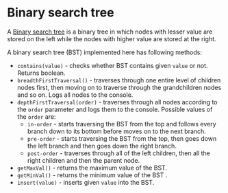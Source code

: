 # Binary search tree

A [Binary search tree](https://en.wikipedia.org/wiki/Binary_search_tree) is a binary tree in which nodes with lesser value are stored on the left while the nodes with higher value are stored at the right.  
  
A binary search tree (BST) implemented here has following methods:

  - `contains(value)` - checks whether BST contains given `value` or not. Returns boolean. 
  - `breadthFirstTraversal()` - traverses through one entire level of children nodes first, then moving on to traverse through the grandchildren nodes and so on. Logs all nodes to the console.
  - `depthFirstTraversal(order)` - traverses through all nodes according to the `order` parameter and logs them to the console. Possible values of the `order` are:
    - `in-order` - starts traversing the BST from the top and follows every branch down to its bottom before moves on to the next branch.
    - `pre-order` - starts traversing the BST from the top, then goes down the left branch and then goes down the right branch.
    - `post-order` - traverses through all of the left children, then all the right children and then the parent node.
  - `getMaxVal()` - returns the maximum value of the BST.
  - `getMinVal()` - returns the minimum value of the BST .
  - `insert(value)` - inserts given `value` into the BST.
